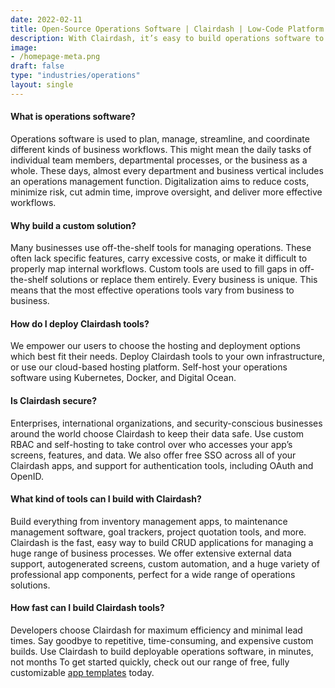 ```yaml
---
date: 2022-02-11
title: Open-Source Operations Software | Clairdash | Low-Code Platform
description: With Clairdash, it’s easy to build operations software to cut costs, increase productivity, and reduce admin workloads. Get started today for free.
image: 
- /homepage-meta.png
draft: false
type: "industries/operations"
layout: single
---
```


#### What is operations software?
Operations software is used to plan, manage, streamline, and coordinate different kinds of business workflows. This might mean the daily tasks of individual team members, departmental processes, or the business as a whole. These days, almost every department and business vertical includes an operations management function. Digitalization aims to reduce costs, minimize risk, cut admin time, improve oversight, and deliver more effective workflows.

#### Why build a custom solution?
Many businesses use off-the-shelf tools for managing operations. These often lack specific features, carry excessive costs, or make it difficult to properly map internal workflows. Custom tools are used to fill gaps in off-the-shelf solutions or replace them entirely. Every business is unique. This means that the most effective operations tools vary from business to business.

#### How do I deploy Clairdash tools?
We empower our users to choose the hosting and deployment options which best fit their needs. Deploy Clairdash tools to your own infrastructure, or use our cloud-based hosting platform. Self-host your operations software using Kubernetes, Docker, and Digital Ocean.

#### Is Clairdash secure?
Enterprises, international organizations, and security-conscious businesses around the world choose Clairdash to keep their data safe. Use custom RBAC and self-hosting to take control over who accesses your app’s screens, features, and data. We also offer free SSO across all of your Clairdash apps, and support for authentication tools, including OAuth and OpenID.

#### What kind of tools can I build with Clairdash?
Build everything from inventory management apps, to maintenance management software, goal trackers, project quotation tools, and more. Clairdash is the fast, easy way to build CRUD applications for managing a huge range of business processes. We offer extensive external data support, autogenerated screens, custom automation, and a huge variety of professional app components, perfect for a wide range of operations solutions.

#### How fast can I build Clairdash tools?
Developers choose Clairdash for maximum efficiency and minimal lead times. Say goodbye to repetitive, time-consuming, and expensive custom builds. Use Clairdash to build deployable operations software, in minutes, not months 
To get started quickly, check out our range of free, fully customizable [app templates](https://clairdash.com/templates) today.